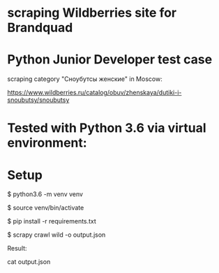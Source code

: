 # scraping Wildberries site for Brandquad

# Python Junior Developer test case

scraping category "Сноубутсы женские" in Moscow:

https://www.wildberries.ru/catalog/obuv/zhenskaya/dutiki-i-snoubutsy/snoubutsy

# Tested with Python 3.6 via virtual environment:
# Setup

$ python3.6 -m venv venv

$ source venv/bin/activate

$ pip install -r requirements.txt

$ scrapy crawl wild -o output.json

Result:

cat output.json
